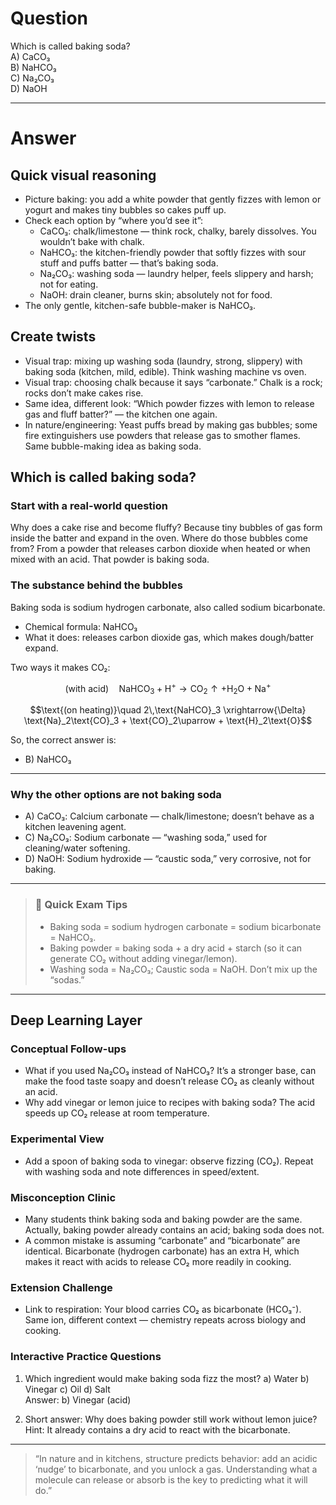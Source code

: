 # Question
Which is called baking soda?  
   A) CaCO₃  
   B) NaHCO₃  
   C) Na₂CO₃  
   D) NaOH

---
# Answer
## Quick visual reasoning
- Picture baking: you add a white powder that gently fizzes with lemon or yogurt and makes tiny bubbles so cakes puff up.
- Check each option by “where you’d see it”:
  - CaCO₃: chalk/limestone — think rock, chalky, barely dissolves. You wouldn’t bake with chalk.
  - NaHCO₃: the kitchen-friendly powder that softly fizzes with sour stuff and puffs batter — that’s baking soda.
  - Na₂CO₃: washing soda — laundry helper, feels slippery and harsh; not for eating.
  - NaOH: drain cleaner, burns skin; absolutely not for food.
- The only gentle, kitchen-safe bubble-maker is NaHCO₃.

## Create twists
- Visual trap: mixing up washing soda (laundry, strong, slippery) with baking soda (kitchen, mild, edible). Think washing machine vs oven.
- Visual trap: choosing chalk because it says “carbonate.” Chalk is a rock; rocks don’t make cakes rise.
- Same idea, different look: “Which powder fizzes with lemon to release gas and fluff batter?” — the kitchen one again.
- In nature/engineering: Yeast puffs bread by making gas bubbles; some fire extinguishers use powders that release gas to smother flames. Same bubble-making idea as baking soda.

## Which is called baking soda?

### Start with a real-world question
Why does a cake rise and become fluffy? Because tiny bubbles of gas form inside the batter and expand in the oven. Where do those bubbles come from? From a powder that releases carbon dioxide when heated or when mixed with an acid. That powder is baking soda.

### The substance behind the bubbles
Baking soda is sodium hydrogen carbonate, also called sodium bicarbonate.

- Chemical formula: NaHCO₃
- What it does: releases carbon dioxide gas, which makes dough/batter expand.

Two ways it makes CO₂:
```math
\text{(with acid)}\quad \text{NaHCO}_3 + \text{H}^+ \rightarrow \text{CO}_2\uparrow + \text{H}_2\text{O} + \text{Na}^+
```
```math
\text{(on heating)}\quad 2\,\text{NaHCO}_3 \xrightarrow{\Delta} \text{Na}_2\text{CO}_3 + \text{CO}_2\uparrow + \text{H}_2\text{O}
```

So, the correct answer is:
- B) NaHCO₃

---

### Why the other options are not baking soda
- A) CaCO₃: Calcium carbonate — chalk/limestone; doesn’t behave as a kitchen leavening agent.
- C) Na₂CO₃: Sodium carbonate — “washing soda,” used for cleaning/water softening.
- D) NaOH: Sodium hydroxide — “caustic soda,” very corrosive, not for baking.

---

> ### 🧠 Quick Exam Tips
> - Baking soda = sodium hydrogen carbonate = sodium bicarbonate = NaHCO₃.
> - Baking powder = baking soda + a dry acid + starch (so it can generate CO₂ without adding vinegar/lemon).
> - Washing soda = Na₂CO₃; Caustic soda = NaOH. Don’t mix up the “sodas.”

---

## Deep Learning Layer

### Conceptual Follow-ups
- What if you used Na₂CO₃ instead of NaHCO₃? It’s a stronger base, can make the food taste soapy and doesn’t release CO₂ as cleanly without an acid.
- Why add vinegar or lemon juice to recipes with baking soda? The acid speeds up CO₂ release at room temperature.

### Experimental View
- Add a spoon of baking soda to vinegar: observe fizzing (CO₂). Repeat with washing soda and note differences in speed/extent.

### Misconception Clinic
- Many students think baking soda and baking powder are the same. Actually, baking powder already contains an acid; baking soda does not.
- A common mistake is assuming “carbonate” and “bicarbonate” are identical. Bicarbonate (hydrogen carbonate) has an extra H, which makes it react with acids to release CO₂ more readily in cooking.

### Extension Challenge
- Link to respiration: Your blood carries CO₂ as bicarbonate (HCO₃⁻). Same ion, different context — chemistry repeats across biology and cooking.

### Interactive Practice Questions
1) Which ingredient would make baking soda fizz the most?
   a) Water  b) Vinegar  c) Oil  d) Salt  
   Answer: b) Vinegar (acid)

2) Short answer: Why does baking powder still work without lemon juice?  
   Hint: It already contains a dry acid to react with the bicarbonate.

---

> “In nature and in kitchens, structure predicts behavior: add an acidic ‘nudge’ to bicarbonate, and you unlock a gas. Understanding what a molecule can release or absorb is the key to predicting what it will do.”